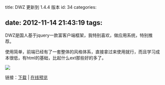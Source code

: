 title: DWZ 更新到 1.4.4 版本
id: 34
categories:

date: 2012-11-14 21:43:19
tags:
---

DWZ是国人基于jquery一款富客户端框架，我特别喜欢，做应用系统，特别推荐。
</br>

使用简单，前端已经有了一套整体的风格体系，直接拿过来使用就行，而且学习成本很低，有html的基础，比起什么ext那些好的多了。
</br>

![](http://m3.img.libdd.com/farm5/2012/1114/19/AB3FF0935F3068D8E7AA07F49FE89FA92064FBC77E0CE_500_389.jpg)</img>
</br>

链接：[下载](http://dwz.googlecode.com/files/dwz-ria-1.4.4.zip "下载") | [在线预览](http://j-ui.com/ "在线预览")